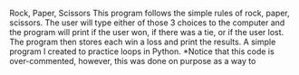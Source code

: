 Rock, Paper, Scissors
This program follows the simple rules of rock, paper, scissors. The user will type either of those 3 choices to the computer and the program will print if the user won, if there was a tie, or if the user lost. The program then stores each win a loss and print the results. A simple program I created to practice loops in Python.
*Notice that this code is over-commented, however, this was done on purpose as a way to 
